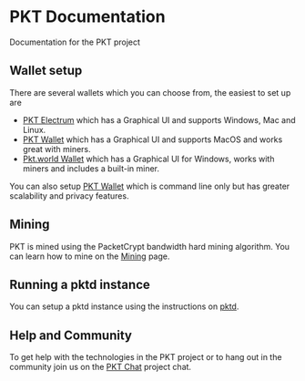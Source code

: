 # PKT Documentation
Documentation for the PKT project

## Wallet setup
There are several wallets which you can choose from, the easiest to set up are

* [PKT Electrum](./wallet_setup/install-pkt-electrum) which has a Graphical UI and supports Windows, Mac and Linux.
* [PKT Wallet](./wallet_setup/pkt-wallet-setup) which has a Graphical UI and supports MacOS and works great with miners.
* [Pkt.world Wallet](./wallet_setup/pkt-world-wallet) which has a Graphical UI for Windows, works with miners and includes a built-in miner.

You can also setup [PKT Wallet](./wallet_setup/pkt-wallet-setup) which is command line only but has greater
scalability and privacy features.
## Mining
PKT is mined using the PacketCrypt bandwidth hard mining algorithm. You can learn how
to mine on the [Mining](./start_mining/intro/) page.
## Running a pktd instance
You can setup a pktd instance using the instructions on [pktd](./pktd).

## Help and Community
To get help with the technologies in the PKT project or to hang out in the community
join us on the [PKT Chat](https://pkt.chat/) project chat.

